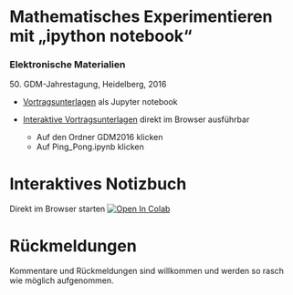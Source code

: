 # Mathematisches Experimentieren mit „ipython notebook“ 
### Elektronische Materialien 
<p>50. GDM-Jahrestagung, Heidelberg, 2016</p>

- [Vortragsunterlagen](Ping_Pong.ipynb)
 als Jupyter notebook 

- [Interaktive Vortragsunterlagen](http://mybinder.org/repo/mgje/PIUMP) direkt im Browser ausführbar
	- Auf den Ordner GDM2016 klicken
	- Auf Ping_Pong.ipynb klicken

Interaktives Notizbuch
======================

Direkt im Browser starten [![Open In Colab](https://colab.research.google.com/assets/colab-badge.svg)](https://colab.research.google.com/github/mgje/PIUMP/blob/master/GDM2016/)


Rückmeldungen
=============
Kommentare und Rückmeldungen sind willkommen und werden so rasch wie möglich aufgenommen.
